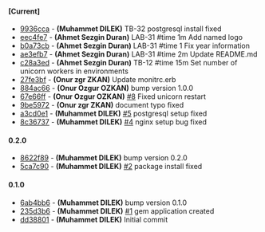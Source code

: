 
#### [Current]
 * [9936cca](../../commit/9936cca) - __(Muhammet DILEK)__ TB-32 postgresql install fixed
 * [eec4fe7](../../commit/eec4fe7) - __(Ahmet Sezgin Duran)__ LAB-31 #time 1m Add named logo
 * [b0a73cb](../../commit/b0a73cb) - __(Ahmet Sezgin Duran)__ LAB-31 #time 1 Fix year information
 * [ae3efb7](../../commit/ae3efb7) - __(Ahmet Sezgin Duran)__ LAB-31 #time 2m Update README.md
 * [c28a3ed](../../commit/c28a3ed) - __(Ahmet Sezgin Duran)__ TB-12 #time 15m Set number of unicorn workers in environments
 * [27fe3bf](../../commit/27fe3bf) - __(Onur zgr ZKAN)__ Update monitrc.erb
 * [884ac66](../../commit/884ac66) - __(Onur Ozgur OZKAN)__ bump version 1.0.0
 * [67e66ff](../../commit/67e66ff) - __(Onur Ozgur OZKAN)__ [#8](../../issues/8) Fixed unicorn restart
 * [9be5972](../../commit/9be5972) - __(Onur zgr ZKAN)__ document typo fixed
 * [a3cd0e1](../../commit/a3cd0e1) - __(Muhammet DILEK)__ [#5](../../issues/5) postgresql setup fixed
 * [8c36737](../../commit/8c36737) - __(Muhammet DILEK)__ [#4](../../issues/4) nginx setup bug fixed

#### 0.2.0
 * [8622f89](../../commit/8622f89) - __(Muhammet DILEK)__ bump version 0.2.0
 * [5ca7c90](../../commit/5ca7c90) - __(Muhammet DILEK)__ [#2](../../issues/2) package install fixed

#### 0.1.0
 * [6ab4bb6](../../commit/6ab4bb6) - __(Muhammet DILEK)__ bump version 0.1.0
 * [235d3b6](../../commit/235d3b6) - __(Muhammet DILEK)__ [#1](../../issues/1) gem application created
 * [dd38801](../../commit/dd38801) - __(Muhammet DILEK)__ Initial commit

